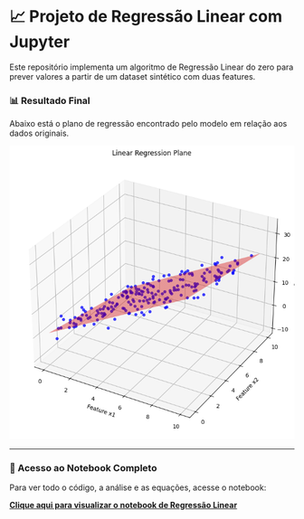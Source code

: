 # 📈 Projeto de Regressão Linear com Jupyter

Este repositório implementa um algoritmo de Regressão Linear do zero para prever valores a partir de um dataset sintético com duas features.

### 📊 Resultado Final
Abaixo está o plano de regressão encontrado pelo modelo em relação aos dados originais.

![Gráfico de Regressão Linear 3D](linreg.png)

---

### 🚀 Acesso ao Notebook Completo
Para ver todo o código, a análise e as equações, acesse o notebook:

**[Clique aqui para visualizar o notebook de Regressão Linear](linear_regression.ipynb)**
